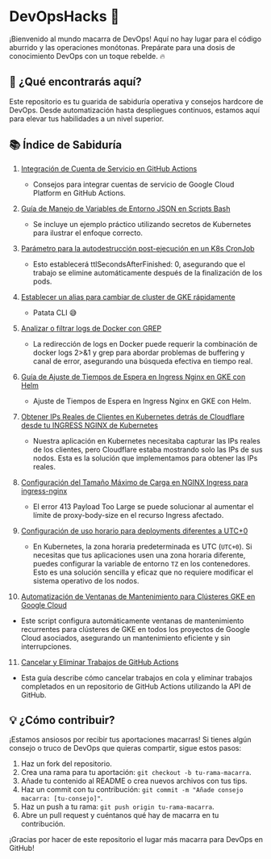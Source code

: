 # DevOpsHacks 🦔

¡Bienvenido al mundo macarra de DevOps! Aquí no hay lugar para el código aburrido y las operaciones monótonas. Prepárate para una dosis de conocimiento DevOps con un toque rebelde. 🔥

## 🚀 ¿Qué encontrarás aquí?

Este repositorio es tu guarida de sabiduría operativa y consejos hardcore de DevOps. Desde automatización hasta despliegues continuos, estamos aquí para elevar tus habilidades a un nivel superior.

## 📚 Índice de Sabiduría

1. [Integración de Cuenta de Servicio en GitHub Actions](GCPServiceAccountAsGHActionSecret.md)
   - Consejos para integrar cuentas de servicio de Google Cloud Platform en GitHub Actions.

2. [Guía de Manejo de Variables de Entorno JSON en Scripts Bash](JSONEnvVarsFromSecretsOrConfigmaps.md)
   -  Se incluye un ejemplo práctico utilizando secretos de Kubernetes para ilustrar el enfoque correcto.

3. [Parámetro para la autodestrucción post-ejecución en un K8s CronJob](K8sCronJobDeleteAfterExecution.md)
   -  Esto establecerá ttlSecondsAfterFinished: 0, asegurando que el trabajo se elimine automáticamente después de la finalización de los pods.

4. [Establecer un alias para cambiar de cluster de GKE rápidamente](SwapCLIBetweenGCPClusters.md)
   -  Patata CLI 😅

5. [Analizar o filtrar logs de Docker con GREP](ANALyzeDockerLogswithGrep.md)
   -  La redirección de logs en Docker puede requerir la combinación de docker logs 2>&1 y grep para abordar problemas de buffering y canal de error, asegurando una búsqueda efectiva en tiempo real.

6. [Guía de Ajuste de Tiempos de Espera en Ingress Nginx en GKE con Helm](ModifyHelmIngressNginx.md)
   -  Ajuste de Tiempos de Espera en Ingress Nginx en GKE con Helm.

7. [Obtener IPs Reales de Clientes en Kubernetes detrás de Cloudflare desde tu INGRESS NGINX de Kubernetes](GetRealIPFromCloudFlare.md)
   -  Nuestra aplicación en Kubernetes necesitaba capturar las IPs reales de los clientes, pero Cloudflare estaba mostrando solo las IPs de sus nodos. Esta es la solución que implementamos para obtener las IPs reales.
   
8. [Configuración del Tamaño Máximo de Carga en NGINX Ingress para ingress-nginx](IncreaseUploadLimitinNGINXIngress.md)
   - El error 413 Payload Too Large se puede solucionar al aumentar el límite de proxy-body-size en el recurso Ingress afectado.

9. [Configuración de uso horario para deployments diferentes a UTC+0](clusterTimeZone.md)
   - En Kubernetes, la zona horaria predeterminada es UTC (`UTC+0`). Si necesitas que tus aplicaciones usen una zona horaria diferente, puedes configurar la variable de entorno `TZ` en los contenedores. Esto es una solución sencilla y eficaz que no requiere modificar el sistema operativo de los nodos.

10. [Automatización de Ventanas de Mantenimiento para Clústeres GKE en Google Cloud](applyMaintenanceGKEScript.md)
   - Este script configura automáticamente ventanas de mantenimiento recurrentes para clústeres de GKE en todos los proyectos de Google Cloud asociados, asegurando un mantenimiento eficiente y sin interrupciones.

11. [Cancelar y Eliminar Trabajos de GitHub Actions](cancelNddeleteGHActionsQueue.md)
   - Esta guía describe cómo cancelar trabajos en cola y eliminar trabajos completados en un repositorio de GitHub Actions utilizando la API de GitHub.

## 💡 ¿Cómo contribuir?

¡Estamos ansiosos por recibir tus aportaciones macarras! Si tienes algún consejo o truco de DevOps que quieras compartir, sigue estos pasos:

1. Haz un fork del repositorio.
2. Crea una rama para tu aportación: `git checkout -b tu-rama-macarra`.
3. Añade tu contenido al README o crea nuevos archivos con tus tips.
4. Haz un commit con tu contribución: `git commit -m "Añade consejo macarra: [tu-consejo]"`.
5. Haz un push a tu rama: `git push origin tu-rama-macarra`.
6. Abre un pull request y cuéntanos qué hay de macarra en tu contribución.

¡Gracias por hacer de este repositorio el lugar más macarra para DevOps en GitHub!